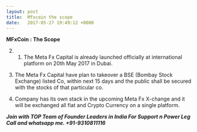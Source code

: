 ```yaml
---
layout: post
title:  Mfxcoin the scope
date:   2017-05-27 19:49:12 +0000
---
```



**MFxCoin : The Scope**

2. 1. The Meta Fx Capital is already launched officially at international platform on 20th May 2017 in Dubai.

2. The Meta Fx Capital have plan to takeover a BSE (Bombay Stock Exchange) listed Co, within next 15 days and the public shall be secured with the stocks of that particular co.

3. Company has its own stack in the upcoming Meta Fx X-change and it will be exchanged all fiat and Crypto Currency on a single platform.


***Join with TOP Team of Founder Leaders in India For Support n Power Leg Call and whatsapp me. +91-9310811116***
